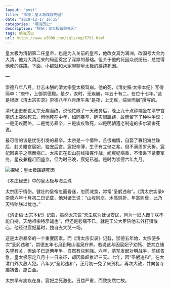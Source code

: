 ```yaml
---
layout: "post"
title: "探秘：皇太极蹊跷死因"
date: "2018-12-17 16:15"
categories: "明清历史"
description: "探秘：皇太极蹊跷死因"
tags: 明清历史
url: https://www.y5000.com/zgls/mq/5791.html
---
```






皇太极为清朝第二任皇帝，也是为入关前的皇帝，他改女真为满洲，改国号大金为大清，他为大清后来的局面奠定了深厚的基础。但关于他的死因众说纷纭，总觉得他死的蹊跷。下面，小编就和大家聊聊皇太极的蹊跷死因。

**一**

崇德八年八月，壮志未酬的清太宗皇太极驾崩。他的死，《清史稿·太宗本纪》写得简单：“庚午，上御崇德殿。是夕，亥时，无疾崩，年五十有二，在位十七年。”这是根据《清太宗实录》崇德八年八月庚午条“是夜，上无疾，端坐而崩”撰写的。

清代正史都说太宗无疾而终，说他忙碌了一天政务后，晚上九十点钟端坐在清宁宫南炕上突然死去。但他死在中年，如同暴卒，确实很蹊跷，故而留下了种种争议：一是无疾而终，二是忧劳暴卒，三是痰疾致死，四是明朝遗老制造的多尔衮害死说。

最可信的该是忧伤引发的暴卒。太宗是一个情种，且很痴情，自娶了寡妇海兰珠后，封关雎宫宸妃，独宠后宫。宸妃命薄，生子有立储之兆，但不满周岁夭折。宸妃因丧子之痛而病亡。太宗正在松山前线指挥作战，闻宸妃病重，不惜丢下紧要军务，星夜兼程赶回盛京，但为时已晚，宸妃已逝。是时为崇德六年九月。

![探秘：皇太极蹊跷死因](/uploads/allimg/161124/6-161124095505340.JPG)

《孝庄秘史》中的皇太极与海兰珠

太宗困于情伤。健壮的皇帝忽而昏迷，忽而减食，常常“圣躬违和”。《清太宗实录》崇德六年十月初二日记载，他对诸王说：“山峻则崩，木高则折，年富则衰，此乃天特贻朕以忧也。”

《清史稿·太宗本纪》记载，虽然太宗说“天生朕为抚世安民，岂为一妇人哉？朕不能自持，天地祖宗特示谴也”，但还是悲痛不已，就是王公大臣陪他去外打猎散心，他经过宸妃墓时，独自去大哭一场。

这是太宗暴卒的一个重要因素。而《清太宗实录》记载，崇德五年始，太宗便多次“圣躬违和”，崇德五年七月到鞍山温泉疗养。若说这与因宸妃子幼殇、使其立储失望有关，但幼子已逝两年半，自然有些勉强。六年，清军发起对明战争，前线告急，皇太极原定八月十一日亲征，却因鼻衄推迟三天。七年，因“圣躬违和”，在大清门外大赦人犯。八年又“圣躬违和”，正月初一免了庆贺礼，再次大赦，并向各寺庙祷告，施白金。

太宗早有痼疾在身，宸妃之死激化，日益严重，而致突然亡故。
